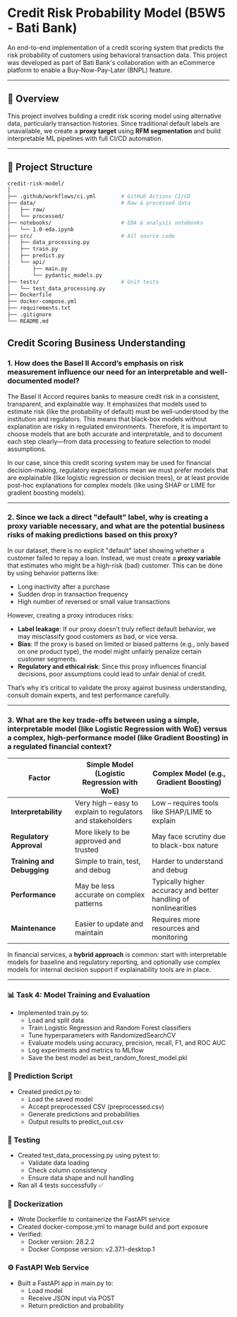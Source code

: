 # Credit Risk Probability Model (B5W5 - Bati Bank)

An end-to-end implementation of a credit scoring system that predicts the risk probability of customers using behavioral transaction data. This project was developed as part of Bati Bank's collaboration with an eCommerce platform to enable a Buy-Now-Pay-Later (BNPL) feature.

---

## 🚀 Overview

This project involves building a credit risk scoring model using alternative data, particularly transaction histories. Since traditional default labels are unavailable, we create a **proxy target** using **RFM segmentation** and build interpretable ML pipelines with full CI/CD automation.

---

## 📁 Project Structure

```bash
credit-risk-model/
│
├── .github/workflows/ci.yml        # GitHub Actions CI/CD
├── data/                           # Raw & processed data
│   ├── raw/
│   └── processed/
├── notebooks/                      # EDA & analysis notebooks
│   └── 1.0-eda.ipynb
├── src/                            # All source code
│   ├── data_processing.py
│   ├── train.py
│   ├── predict.py
│   └── api/
│       ├── main.py
│       └── pydantic_models.py
├── tests/                          # Unit tests
│   └── test_data_processing.py
├── Dockerfile
├── docker-compose.yml
├── requirements.txt
├── .gitignore
└── README.md
```

## Credit Scoring Business Understanding

### 1. How does the Basel II Accord’s emphasis on risk measurement influence our need for an interpretable and well-documented model?

The Basel II Accord requires banks to measure credit risk in a consistent, transparent, and explainable way. It emphasizes that models used to estimate risk (like the probability of default) must be well-understood by the institution and regulators. This means that black-box models without explanation are risky in regulated environments. Therefore, it is important to choose models that are both accurate and interpretable, and to document each step clearly—from data processing to feature selection to model assumptions.

In our case, since this credit scoring system may be used for financial decision-making, regulatory expectations mean we must prefer models that are explainable (like logistic regression or decision trees), or at least provide post-hoc explanations for complex models (like using SHAP or LIME for gradient boosting models).

---

### 2. Since we lack a direct "default" label, why is creating a proxy variable necessary, and what are the potential business risks of making predictions based on this proxy?

In our dataset, there is no explicit "default" label showing whether a customer failed to repay a loan. Instead, we must create a **proxy variable** that estimates who might be a high-risk (bad) customer. This can be done by using behavior patterns like:
- Long inactivity after a purchase
- Sudden drop in transaction frequency
- High number of reversed or small value transactions

However, creating a proxy introduces risks:
- **Label leakage**: If our proxy doesn’t truly reflect default behavior, we may misclassify good customers as bad, or vice versa.
- **Bias**: If the proxy is based on limited or biased patterns (e.g., only based on one product type), the model might unfairly penalize certain customer segments.
- **Regulatory and ethical risk**: Since this proxy influences financial decisions, poor assumptions could lead to unfair denial of credit.

That’s why it’s critical to validate the proxy against business understanding, consult domain experts, and test performance carefully.

---

### 3. What are the key trade-offs between using a simple, interpretable model (like Logistic Regression with WoE) versus a complex, high-performance model (like Gradient Boosting) in a regulated financial context?

| Factor | Simple Model (Logistic Regression with WoE) | Complex Model (e.g., Gradient Boosting) |
|--------|---------------------------------------------|------------------------------------------|
| **Interpretability** | Very high – easy to explain to regulators and stakeholders | Low – requires tools like SHAP/LIME to explain |
| **Regulatory Approval** | More likely to be approved and trusted | May face scrutiny due to black-box nature |
| **Training and Debugging** | Simple to train, test, and debug | Harder to understand and debug |
| **Performance** | May be less accurate on complex patterns | Typically higher accuracy and better handling of nonlinearities |
| **Maintenance** | Easier to update and maintain | Requires more resources and monitoring |

In financial services, a **hybrid approach** is common: start with interpretable models for baseline and regulatory reporting, and optionally use complex models for internal decision support if explainability tools are in place.

---
### 📊 Task 4: Model Training and Evaluation
- Implemented train.py to:
  - Load and split data
  - Train Logistic Regression and Random Forest classifiers
  - Tune hyperparameters with RandomizedSearchCV
  - Evaluate models using accuracy, precision, recall, F1, and ROC AUC
  - Log experiments and metrics to MLflow
  - Save the best model as best_random_forest_model.pkl

### 🤖 Prediction Script
- Created predict.py to:
  - Load the saved model
  - Accept preprocessed CSV (preprocessed.csv)
  - Generate predictions and probabilities
  - Output results to predict_out.csv

### 🧪 Testing
- Created test_data_processing.py using pytest to:
  - Validate data loading
  - Check column consistency
  - Ensure data shape and null handling
- Ran all 4 tests successfully ✅

### 🐳 Dockerization
- Wrote Dockerfile to containerize the FastAPI service
- Created docker-compose.yml to manage build and port exposure
- Verified:
  - Docker version: 28.2.2
  - Docker Compose version: v2.37.1-desktop.1

### ⚙️ FastAPI Web Service
- Built a FastAPI app in main.py to:
  - Load model
  - Receive JSON input via POST
  - Return prediction and probability

